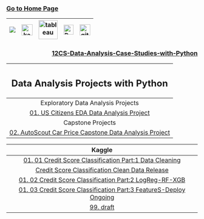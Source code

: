 ### [Go to Home Page](https://github.com/celik-muhammed)

<div align="center">
  
| [![](https://img.shields.io/badge/linkedin-%230077B5.svg?&style=for-the-badge&logo=linkedin&logoColor=white)][Linkedin] | [<img src="https://www.kaggle.com/static/images/site-logo.svg" alt="kaggle" height="28.5"/>][kaggle] | [<img src="https://www.tableau.com/sites/default/files/2021-05/tableau_rgb_500x104.png" alt="tableau" height="50"/>][tableau] | [<picture><source media="(prefers-color-scheme: dark)" srcset="https://theme.zdassets.com/theme_assets/224203/4a55138e21ad44a9c72c8295181c79fe938a2ae6.svg" alt="kaggle" height="26"><img alt="Dark" src="https://cdn-static-1.medium.com/sites/medium.com/about/images/Medium-Logo-Black-RGB-1.svg" alt="kaggle" height="26"></picture>][medium] | [<img src="https://user-images.githubusercontent.com/94930605/160260064-ff3aa908-cbfd-4350-ab28-a26a0b7a1819.png" alt="github_pages" height="28.5"/>][github_pages] |
|:-:|:-:|:-:|:-:|:-:|

<!-- CHANGE-05 .../myname/ myname yerine profil user name yaz -->
[Linkedin]: https://www.linkedin.com/in/çelik-muhammed/ "LinkedIn"
[kaggle]: https://www.kaggle.com/clkmuhammed "Kaggle Page"
[tableau]: https://public.tableau.com/app/profile/celikmuhammed "Tableau Page"
[medium]: https://celik-muhammed.medium.com/ "Medium Page"
[github_pages]: https://celik-muhammed.github.io/ "GitHub Pages"

<h3 align='right'>
  
[12CS-Data-Analysis-Case-Studies-with-Python](https://github.com/celik-muhammed/12CS-Data-Analysis-Case-Studies-with-Python/blob/master/README.md)
</h3>

| <h2 alin='center'>Data Analysis Projects with Python</h2> |
|:-:|
| Exploratory Data Analysis Projects |
| [01. US Citizens EDA Data Analysis Project](./01-US-Citizens-EDA-Data-Analysis-Project/US-Citizens-EDA-Data-Analysis-Project.ipynb) | 
| Capstone Projects |
| [02. AutoScout Car Price Capstone Data Analysis Project](./02-DAwPy-AutoScout-Capstone-Project/) |

| Kaggle |
|:-:|
| [01. 01 Credit Score Classification Part:1 Data Cleaning](https://www.kaggle.com/code/clkmuhammed/credit-score-classification-part-1-data-cleaning) |
| [Credit Score Classification Clean Data Release](https://www.kaggle.com/datasets/clkmuhammed/creditscoreclassification) |
| [01. 02 Credit Score Classification Part:2 LogReg-RF-XGB](https://www.kaggle.com/code/clkmuhammed/credit-score-classification-part-2-logreg-rf-xgb) |
| [01. 03 Credit Score Classification Part:3 FeatureS-Deploy Ongoing](#) |
| [99. draft ](./draft ) | [](#) |

</div>
